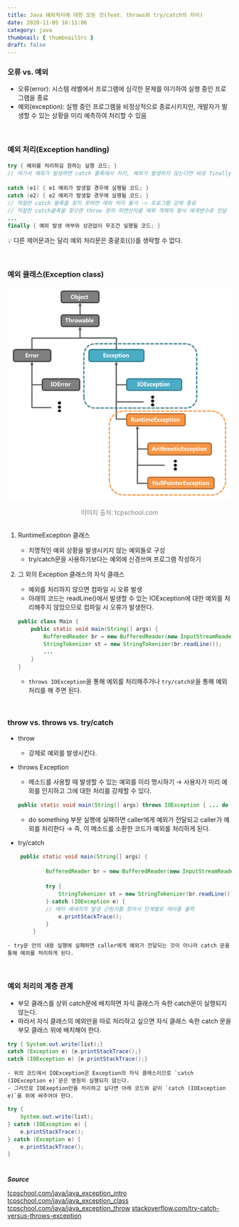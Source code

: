 ```yaml
---
title: Java 예외처리에 대한 모든 것(feat. throws와 try/catch의 차이)
date: 2020-11-05 16:11:06
category: java
thumbnail: { thumbnailSrc }
draft: false
---
```

### 오류 vs. 예외 
- 오류(error): 시스템 레벨에서 프로그램에 심각한 문제를 야기하여 실행 중인 프로그램을 종료  
- 예외(exception): 실행 중인 프로그램을 비정상적으로 종료시키지만, 개발자가 발생할 수 있는 상황을 미리 예측하여 처리할 수 있음

<br/>

### 예외 처리(Exception handling)
```java
try { 예외를 처리하길 원하는 실행 코드; }
// 여기서 예외가 발생하면 catch 블록에서 처리, 예외가 발생하지 않는다면 바로 finally 블록으로 이동 

catch (e1) { e1 예외가 발생할 경우에 실행될 코드; } 
catch (e2) { e2 예외가 발생할 경우에 실행될 코드; } 
// 적절한 catch 블록을 찾지 못하면 예외 처리 불가 -> 프로그램 강제 종료 
// 적절한 catch블록을 찾으면 throw 문의 피연산자를 예외 객체의 형식 매개변수로 전달
...
finally { 예외 발생 여부와 상관없이 무조건 실행될 코드; }
```
💡 다른 제어문과는 달리 예외 처리문은 중괄호({})를 생략할 수 없다.

<br/>

### 예외 클래스(Exception class)

![이미지 출처: tcpschool.com](./images/exception.png)
<center><span style="color:gray">이미지 출처: tcpschool.com</span></center>

<br/>

1. RuntimeException 클래스
	- 치명적인 예외 상황을 발생시키지 않는 예외들로 구성  
	- try/catch문을 사용하기보다는 예외에 신경쓰며 프로그램 작성하기   
2. 그 외의 Exception 클래스의 자식 클래스
	- 예외를 처리하지 않으면 컴파일 시 오류 발생 
	- 아래의 코드는 readLine()에서 발생할 수 있는 IOException에 대한 예외를 처리해주지 않았으므로 컴파일 시 오류가 발생한다.
	
	```java
	public class Main {
		public static void main(String[] args) {
			BufferedReader br = new BufferedReader(new InputStreamReader(System.in)); 	
			StringTokenizer st = new StringTokenizer(br.readLine()); 
			... 
		}
	}
	```

	- `throws IOException`을 통해 예외를 처리해주거나 `try/catch문`을 통해 예외 처리를 해 주면 된다. 

<br/>

### throw vs. throws vs. try/catch
- throw
	- 강제로 예외를 발생시킨다. 
- throws Exception
	- 메소드를 사용할 때 발생할 수 있는 예외를 미리 명시하기
	&rarr; 사용자가 미리 예외를 인지하고 그에 대한 처리를 강제할 수 있다.

	```java
	public static void main(String[] args) throws IOException { ... do something }
	```
	- do something 부분 실행에 실패하면 caller에게 예외가 전달되고 caller가 예외를 처리한다 &rarr; 즉, 이 메소드를 소환한 코드가 예외를 처리하게 된다. 
- try/catch
```java
	public static void main(String[] args) {

			BufferedReader br = new BufferedReader(new InputStreamReader(System.in));

			try {
				StringTokenizer st = new StringTokenizer(br.readLine());
			} catch (IOException e) {
			// 에러 메세지의 발생 근원지를 찾아서 단계별로 에러를 출력
				e.printStackTrace(); 
			}
		}
```
	- try문 안의 내용 실행에 실패하면 caller에게 예외가 전달되는 것이 아니라 catch 문을 통해 예외를 처리하게 된다. 

<br/>

### 예외 처리의 계층 관계
- 부모 클래스를 상위 catch문에 배치하면 자식 클래스가 속한 catch문이 실행되지 않는다. 
- 따라서 자식 클래스의 예외만을 따로 처리하고 싶으면 자식 클래스 속한 catch 문을 부모 클래스 위에 배치해야 한다.
```java
try { System.out.write(list);} 
catch (Exception e) {e.printStackTrace();} 
catch (IOException e) {e.printStackTrace();}
```
	- 위의 코드에서 IOException은 Exception의 자식 클래스이므로 `catch (IOException e)`문은 영원히 실행되지 않는다. 
	- 그러므로 IOExeption만을 처리하고 싶다면 아래 코드와 같이 `catch (IOException e)`을 위에 써주어야 한다. 
```java
try {
    System.out.write(list);
} catch (IOException e) {  
    e.printStackTrace();
} catch (Exception e) {
    e.printStackTrace();
}
```


#

***Source***

[tcpschool.com/java/java_exception_intro](http://www.tcpschool.com/java/java_exception_intro)
[tcpschool.com/java/java_exception_class](http://www.tcpschool.com/java/java_exception_class)
[tcpschool.com/java/java_exception_throw](http://tcpschool.com/java/java_exception_throw)
[stackoverflow.com/try-catch-versus-throws-exception](https://stackoverflow.com/questions/3241571/try-catch-versus-throws-exception)